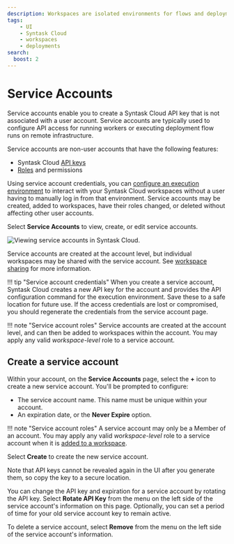 ```yaml
---
description: Workspaces are isolated environments for flows and deployments within Syntask Cloud.
tags:
    - UI
    - Syntask Cloud
    - workspaces
    - deployments
search:
  boost: 2
---
```


# Service Accounts <span class="badge cloud"></span>  <span class="badge pro"> </span> <span class="badge custom"></span>

Service accounts enable you to create a Syntask Cloud API key that is not associated with a user account.
Service accounts are typically used to configure API access for running workers or executing deployment flow runs on remote infrastructure.

Service accounts are non-user accounts that have the following features:

- Syntask Cloud [API keys](/cloud/users/api-keys/)
- [Roles](/cloud/users/roles/) and permissions

Using service account credentials, you can [configure an execution environment](/cloud/connecting/#configure-a-local-execution-environment) to interact with your Syntask Cloud workspaces without a user having to manually log in from that environment.
Service accounts may be created, added to workspaces, have their roles changed, or deleted without affecting other user accounts.

Select **Service Accounts** to view, create, or edit service accounts.

![Viewing service accounts in Syntask Cloud.](/img/ui/service-accounts.png)

Service accounts are created at the account level, but individual workspaces may be shared with the service account.
See [workspace sharing](/cloud/workspaces/#workspace-sharing) for more information.

!!! tip "Service account credentials"
    When you create a service account, Syntask Cloud creates a new API key for the account and provides the API configuration command for the execution environment.
    Save these to a safe location for future use.
    If the access credentials are lost or compromised, you should regenerate the credentials from the service account page.

!!! note "Service account roles"
    Service accounts are created at the account level, and can then be added to workspaces within the account.
    You may apply any valid _workspace-level_ role to a service account.

## Create a service account

Within your account, on the **Service Accounts** page, select the **+** icon to create a new service account. You'll be prompted to configure:

- The service account name. This name must be unique within your account.
- An expiration date, or the **Never Expire** option.

!!! note "Service account roles"
    A service account may only be a Member of an account.
    You may apply any valid _workspace-level_ role to a service account when it is [added to a workspace](/cloud/workspaces/#workspace-sharing).

Select **Create** to create the new service account.

Note that API keys cannot be revealed again in the UI after you generate them, so copy the key to a secure location.

You can change the API key and expiration for a service account by rotating the API key.
Select **Rotate API Key** from the menu on the left side of the service account's information on this page. Optionally, you can set a period of time for your old service account key to remain active.

To delete a service account, select **Remove** from the menu on the left side of the service account's information.

